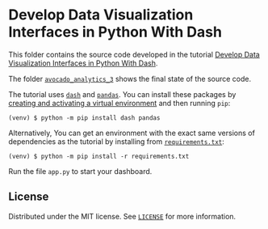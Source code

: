 # Develop Data Visualization Interfaces in Python With Dash

This folder contains the source code developed in the tutorial [Develop Data Visualization Interfaces in Python With Dash](https://realpython.com/python-dash/).

The folder [`avocado_analytics_3`](avocado_analytics_3/) shows the final state of the source code.

The tutorial uses [`dash`](https://pypi.org/project/dash/) and [`pandas`](https://pypi.org/project/pandas/). You can install these packages by [creating and activating a virtual environment](https://realpython.com/python-virtual-environments-a-primer/) and then running `pip`:

```console
(venv) $ python -m pip install dash pandas
```

Alternatively, You can get an environment with the exact same versions of dependencies as the tutorial by installing from [`requirements.txt`](requirements.txt):

```console
(venv) $ python -m pip install -r requirements.txt
```

Run the file `app.py` to start your dashboard.

## License

Distributed under the MIT license. See [`LICENSE`](https://github.com/realpython/materials/blob/master/LICENSE) for more information.
